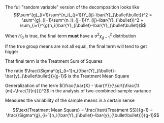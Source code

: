 The full "random variable" version of the decomposition looks like
$$\sum^{g}_{i=1}\sum^{n_i}_{j=1}(Y_{ij}-\bar{Y}_{\bullet\bullet})^2 = \sum^{g}_{i=1}\sum^{n_i}_{j=1}(Y_{ij}-\bar{Y}_{i\bullet})^2 + \sum_{i=1}^{g}n_i(\bar{Y}_{i\bullet}-\bar{Y}_{\bullet\bullet})$$

When $H_0$ is true, the final term **must** have a $\sigma^2\chi^2_{g-1}$ distribution

If the true group means are not all equal, the final term will tend to get bigger

That final term is the Treatment Sum of Squares

The ratio $\frac{\Sigma^{g}_{i=1}n_i(\bar{Y}_{i\bullet}-\bar{y}_{\bullet\bullet})}{g-1}$ is the Treatment Mean Square

Generalization of the term $(\frac{\bar{X} - \bar{Y}}{\sqrt{\frac{1}{m}+\frac{1}{n}}})^2$ in the analysis of two-combined-sample variance

Measures the variability of the sample means in a certain sense

$$\text{Treatment Mean Square} = \frac{\text{Treatment SS}}{g-1} = \frac{\Sigma^{g}_{i=1}n_i(\bar{Y}_{i\bullet}-\bar{y}_{\bullet\bullet})}{g-1}$$
